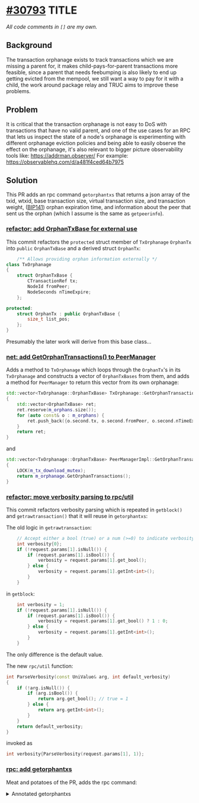 # [#30793](https://github.com/bitcoin/bitcoin/pull/30793) TITLE
_All code comments in `[]` are my own._

## Background

The transaction orphanage exists to track transactions which we are missing a
parent for, it makes child-pays-for-parent transactions more feasible, since
a parent that needs feebumping is also likely to end up getting evicted from the
mempool, we still want a way to pay for it with a child, the work around package
relay and TRUC aims to improve these problems.


## Problem

It is critical that the transaction orphanage is not easy to DoS with
transactions that have no valid parent, and one of the use cases for an RPC that
lets us inspect the state of a node's orphanage is experimenting with different
orphanage eviction policies and being able to easily observe the effect on the
orphanage, it's also relevant to bigger picture observability tools like:
https://addrman.observer/ For example: https://observablehq.com/d/a481f4ced64b7975

## Solution

This PR adds an rpc command `getorphantxs` that returns a json array of the
txid, wtxid, base transaction size, virtual transaction size, and transaction
weight, ([BIP141](https://github.com/bitcoin/bips/blob/master/bip-0141.mediawiki))
orphan expiration time, and information about the peer that sent us the orphan
(which I assume is the same as `getpeerinfo`).

### [refactor: add OrphanTxBase for external use](https://github.com/bitcoin/bitcoin/pull/30793/commits/91b65adff2aaf16f42c5ccca6e16b951e0e84f9a)

This commit refactors the `protected` struct member of `TxOrphanage` `OrphanTx` into `public` `OrphanTxBase` and a derived struct
`OrphanTx`:

```cpp
    /** Allows providing orphan information externally */
class TxOrphanage
{
    struct OrphanTxBase {
        CTransactionRef tx;
        NodeId fromPeer;
        NodeSeconds nTimeExpire;
    };

protected:
    struct OrphanTx : public OrphanTxBase {
        size_t list_pos;
    };
}
```

Presumably the later work will derive from this base class...

### [net: add GetOrphanTransactions() to PeerManager](https://github.com/bitcoin/bitcoin/pull/30793/commits/532491faf1aa90053af52cbedce403b9eccf0bc3)

Adds a method to `TxOrphanage` which loops through the `OrphanTx`'s in its
`TxOrphanage`  and constructs a vector of `OrphanTxBases` from them, and adds a
method for `PeerManager` to return this vector from its own orphanage:

```cpp
std::vector<TxOrphanage::OrphanTxBase> TxOrphanage::GetOrphanTransactions() const
{
    std::vector<OrphanTxBase> ret;
    ret.reserve(m_orphans.size());
    for (auto const& o : m_orphans) {
        ret.push_back({o.second.tx, o.second.fromPeer, o.second.nTimeExpire});
    }
    return ret;
}
```

and

```cpp
std::vector<TxOrphanage::OrphanTxBase> PeerManagerImpl::GetOrphanTransactions()
{
    LOCK(m_tx_download_mutex);
    return m_orphanage.GetOrphanTransactions();
}
```

### [refactor: move verbosity parsing to rpc/util](https://github.com/bitcoin/bitcoin/pull/30793/commits/7b64d2608ffd6a8b1f34b39768c967cd0733b03a)

This commit refactors verbosity parsing which is repeated in `getblock()` and
`getrawtransaction()` that it will reuse in `getorphantxs`:

The old logic in `getrawtransaction`:

```cpp
    // Accept either a bool (true) or a num (>=0) to indicate verbosity.
    int verbosity{0};
    if (!request.params[1].isNull()) {
        if (request.params[1].isBool()) {
            verbosity = request.params[1].get_bool();
        } else {
            verbosity = request.params[1].getInt<int>();
        }
    }
```

in `getblock`:

```cpp
    int verbosity = 1;
    if (!request.params[1].isNull()) {
        if (request.params[1].isBool()) {
            verbosity = request.params[1].get_bool() ? 1 : 0;
        } else {
            verbosity = request.params[1].getInt<int>();
        }
    }
```
The only difference is the default value.

The new `rpc/util` function:

```cpp
int ParseVerbosity(const UniValue& arg, int default_verbosity)
{
    if (!arg.isNull()) {
        if (arg.isBool()) {
            return arg.get_bool(); // true = 1
        } else {
            return arg.getInt<int>();
        }
    }
    return default_verbosity;
}
```

invoked as 
```cpp
int verbosity{ParseVerbosity(request.params[1], 1)};
```

### [rpc: add getorphantxs](https://github.com/bitcoin/bitcoin/pull/30793/commits/f0182ca2442739768f984bb0a41509e0fa0fd96d)

Meat and potatoes of the PR, adds the rpc command:

<details>

<summary> Annotated getorphantxs </summary>

```cpp
static std::vector<RPCResult> OrphanDescription()
{
    return {
        RPCResult{RPCResult::Type::STR_HEX, "txid", "The transaction hash in hex"},
        RPCResult{RPCResult::Type::STR_HEX, "wtxid", "The transaction witness hash in hex"},
        RPCResult{RPCResult::Type::NUM, "bytes", "The serialized transaction size in bytes"},
        RPCResult{RPCResult::Type::NUM, "vsize", "The virtual transaction size as defined in BIP 141. This is different from actual serialized size for witness transactions as witness data is discounted."},
        RPCResult{RPCResult::Type::NUM, "weight", "The transaction weight as defined in BIP 141."},
        RPCResult{RPCResult::Type::NUM_TIME, "expiration", "The orphan expiration time expressed in " + UNIX_EPOCH_TIME},
        RPCResult{RPCResult::Type::ARR, "from", "",
        {
            RPCResult{RPCResult::Type::NUM, "peer_id", "Peer ID"},
        }},
    };
}

static UniValue OrphanToJSON(const TxOrphanage::OrphanTxBase& orphan)
{
    UniValue o(UniValue::VOBJ);
    o.pushKV("txid", orphan.tx->GetHash().ToString());
    o.pushKV("wtxid", orphan.tx->GetWitnessHash().ToString());
    o.pushKV("bytes", orphan.tx->GetTotalSize());
    o.pushKV("vsize", GetVirtualTransactionSize(*orphan.tx));
    o.pushKV("weight", GetTransactionWeight(*orphan.tx));
    o.pushKV("expiration", int64_t{TicksSinceEpoch<std::chrono::seconds>(orphan.nTimeExpire)});
    UniValue from(UniValue::VARR);
    from.push_back(orphan.fromPeer); // only one fromPeer for now
    o.pushKV("from", from);
    return o;
}

static RPCHelpMan getorphantxs()
{
    return RPCHelpMan{"getorphantxs",
        "\nShows transactions in the tx orphanage.\n"
        "\nEXPERIMENTAL warning: this call may be changed in future releases.\n",
        {
            {"verbosity|verbose", RPCArg::Type::NUM, RPCArg::Default{0}, "0 for an array of txids (may contain duplicates), 1 for an array of objects with tx details, and 2 for details from (1) and tx hex",
             RPCArgOptions{.skip_type_check = true}},
        },
        {
            RPCResult{"for verbose = 0",
                RPCResult::Type::ARR, "", "",
                {
                    {RPCResult::Type::STR_HEX, "txid", "The transaction hash in hex"},
                }},
            RPCResult{"for verbose = 1",
                RPCResult::Type::ARR, "", "",
                {
                    {RPCResult::Type::OBJ, "", "", OrphanDescription()},
                }},
            RPCResult{"for verbose = 2",
                RPCResult::Type::ARR, "", "",
                {
                    {RPCResult::Type::OBJ, "", "",
                        Cat<std::vector<RPCResult>>(
                            OrphanDescription(),
                            {{RPCResult::Type::STR_HEX, "hex", "The serialized, hex-encoded transaction data"}}
                        )
                    },
                }},
        },
        RPCExamples{
            HelpExampleCli("getorphantxs", "2")
            + HelpExampleRpc("getorphantxs", "2")
        },
        [&](const RPCHelpMan& self, const JSONRPCRequest& request) -> UniValue
        {
            const NodeContext& node = EnsureAnyNodeContext(request.context);
            PeerManager& peerman = EnsurePeerman(node);
            std::vector<TxOrphanage::OrphanTxBase> orphanage = peerman.GetOrphanTransactions();

            int verbosity{ParseVerbosity(request.params[0])};

            UniValue ret(UniValue::VARR);

            if (verbosity <= 0) {
                for (auto const& orphan : orphanage) {
                    ret.push_back(orphan.tx->GetHash().ToString()); // txid
                }
            } else if (verbosity == 1) {
                for (auto const& orphan : orphanage) {
                    ret.push_back(OrphanToJSON(orphan));
                }
            } else {
                // >= 2
                for (auto const& orphan : orphanage) {
                    UniValue o{OrphanToJSON(orphan)};
                    o.pushKV("hex", EncodeHexTx(*orphan.tx));
                    ret.push_back(o);
                }
            }

            return ret;
        },
    };
}
```







